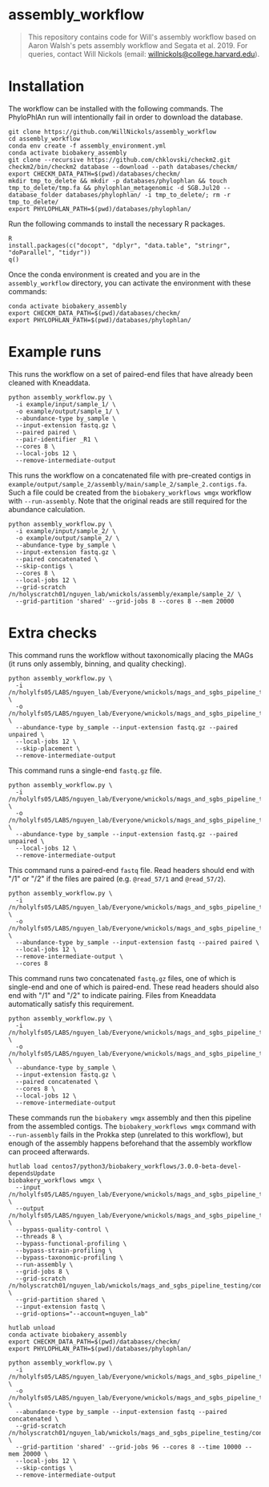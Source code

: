 # assembly_workflow

> This repository contains code for Will's assembly workflow based on Aaron Walsh's pets assembly workflow and Segata et al. 2019. For queries, contact Will Nickols (email: <willnickols@college.harvard.edu>).

# Installation

The workflow can be installed with the following commands.  The PhyloPhlAn run will intentionally fail in order to download the database.
```
git clone https://github.com/WillNickols/assembly_workflow
cd assembly_workflow
conda env create -f assembly_environment.yml
conda activate biobakery_assembly
git clone --recursive https://github.com/chklovski/checkm2.git
checkm2/bin/checkm2 database --download --path databases/checkm/
export CHECKM_DATA_PATH=$(pwd)/databases/checkm/
mkdir tmp_to_delete && mkdir -p databases/phylophlan && touch tmp_to_delete/tmp.fa && phylophlan_metagenomic -d SGB.Jul20 --database_folder databases/phylophlan/ -i tmp_to_delete/; rm -r tmp_to_delete/
export PHYLOPHLAN_PATH=$(pwd)/databases/phylophlan/
```

Run the following commands to install the necessary R packages.
```
R
install.packages(c("docopt", "dplyr", "data.table", "stringr", "doParallel", "tidyr"))
q()
```

Once the conda environment is created and you are in the `assembly_workflow` directory, you can activate the environment with these commands:
```
conda activate biobakery_assembly
export CHECKM_DATA_PATH=$(pwd)/databases/checkm/
export PHYLOPHLAN_PATH=$(pwd)/databases/phylophlan/
```

# Example runs

This runs the workflow on a set of paired-end files that have already been cleaned with Kneaddata.

```
python assembly_workflow.py \
  -i example/input/sample_1/ \
  -o example/output/sample_1/ \
  --abundance-type by_sample \
  --input-extension fastq.gz \
  --paired paired \
  --pair-identifier _R1 \
  --cores 8 \
  --local-jobs 12 \
  --remove-intermediate-output
```

This runs the workflow on a concatenated file with pre-created contigs in `example/output/sample_2/assembly/main/sample_2/sample_2.contigs.fa`.  Such a file could be created from the `biobakery_workflows wmgx` workflow with `--run-assembly`.  Note that the original reads are still required for the abundance calculation.
```
python assembly_workflow.py \
  -i example/input/sample_2/ \
  -o example/output/sample_2/ \
  --abundance-type by_sample \
  --input-extension fastq.gz \
  --paired concatenated \
  --skip-contigs \
  --cores 8 \
  --local-jobs 12 \
  --grid-scratch /n/holyscratch01/nguyen_lab/wnickols/assembly/example/sample_2/ \
  --grid-partition 'shared' --grid-jobs 8 --cores 8 --mem 20000
```

# Extra checks

This command runs the workflow without taxonomically placing the MAGs (it runs only assembly, binning, and quality checking).
```
python assembly_workflow.py \
  -i /n/holylfs05/LABS/nguyen_lab/Everyone/wnickols/mags_and_sgbs_pipeline_testing/test_inputs/single_end/ \
  -o /n/holylfs05/LABS/nguyen_lab/Everyone/wnickols/mags_and_sgbs_pipeline_testing/test_outputs/single_end/ \
  --abundance-type by_sample --input-extension fastq.gz --paired unpaired \
  --local-jobs 12 \
  --skip-placement \
  --remove-intermediate-output
```

This command runs a single-end `fastq.gz` file.
```
python assembly_workflow.py \
  -i /n/holylfs05/LABS/nguyen_lab/Everyone/wnickols/mags_and_sgbs_pipeline_testing/test_inputs/single_end/ \
  -o /n/holylfs05/LABS/nguyen_lab/Everyone/wnickols/mags_and_sgbs_pipeline_testing/test_outputs/single_end/ \
  --abundance-type by_sample --input-extension fastq.gz --paired unpaired \
  --local-jobs 12 \
  --remove-intermediate-output
```

This command runs a paired-end `fastq` file.  Read headers should end with "/1" or "/2" if the files are paired (e.g. `@read_57/1` and `@read_57/2`).
```
python assembly_workflow.py \
  -i /n/holylfs05/LABS/nguyen_lab/Everyone/wnickols/mags_and_sgbs_pipeline_testing/test_inputs/paired_end/ \
  -o /n/holylfs05/LABS/nguyen_lab/Everyone/wnickols/mags_and_sgbs_pipeline_testing/test_outputs/paired_end/ \
  --abundance-type by_sample --input-extension fastq --paired paired \
  --local-jobs 12 \
  --remove-intermediate-output \
  --cores 8
```

This command runs two concatenated `fastq.gz` files, one of which is single-end and one of which is paired-end.  These read headers should also end with "/1" and "/2" to indicate pairing.  Files from Kneaddata automatically satisfy this requirement.
```
python assembly_workflow.py \
  -i /n/holylfs05/LABS/nguyen_lab/Everyone/wnickols/mags_and_sgbs_pipeline_testing/test_inputs/concat/ \
  -o /n/holylfs05/LABS/nguyen_lab/Everyone/wnickols/mags_and_sgbs_pipeline_testing/test_outputs/concat/ \
  --abundance-type by_sample \
  --input-extension fastq.gz \
  --paired concatenated \
  --cores 8 \
  --local-jobs 12 \
  --remove-intermediate-output
```

These commands run the `biobakery wmgx` assembly and then this pipeline from the assembled contigs.  The `biobakery_workflows wmgx` command with `--run-assembly` fails in the Prokka step (unrelated to this workflow), but enough of the assembly happens beforehand that the assembly workflow can proceed afterwards.
```
hutlab load centos7/python3/biobakery_workflows/3.0.0-beta-devel-dependsUpdate
biobakery_workflows wmgx \
  --input /n/holylfs05/LABS/nguyen_lab/Everyone/wnickols/mags_and_sgbs_pipeline_testing/test_inputs/contigs_int_kneaddata/ \
  --output /n/holylfs05/LABS/nguyen_lab/Everyone/wnickols/mags_and_sgbs_pipeline_testing/test_outputs/contigs_int/ \
  --bypass-quality-control \
  --threads 8 \
  --bypass-functional-profiling \
  --bypass-strain-profiling \
  --bypass-taxonomic-profiling \
  --run-assembly \
  --grid-jobs 8 \
  --grid-scratch /n/holyscratch01/nguyen_lab/wnickols/mags_and_sgbs_pipeline_testing/contigs_int/ \
  --grid-partition shared \
  --input-extension fastq \
  --grid-options="--account=nguyen_lab"
  
hutlab unload
conda activate biobakery_assembly
export CHECKM_DATA_PATH=$(pwd)/databases/checkm/
export PHYLOPHLAN_PATH=$(pwd)/databases/phylophlan/

python assembly_workflow.py \
  -i /n/holylfs05/LABS/nguyen_lab/Everyone/wnickols/mags_and_sgbs_pipeline_testing/test_inputs/contigs_int_kneaddata/ \
  -o /n/holylfs05/LABS/nguyen_lab/Everyone/wnickols/mags_and_sgbs_pipeline_testing/test_outputs/contigs_int/ \
  --abundance-type by_sample --input-extension fastq --paired concatenated \
  --grid-scratch /n/holyscratch01/nguyen_lab/wnickols/mags_and_sgbs_pipeline_testing/contigs_int/ \
  --grid-partition 'shared' --grid-jobs 96 --cores 8 --time 10000 --mem 20000 \
  --local-jobs 12 \
  --skip-contigs \
  --remove-intermediate-output
```
